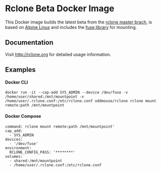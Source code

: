 # Rclone Beta Docker Image

This Docker image builds the latest beta from the [rclone master brach](https://github.com/ncw/rclone), is based on [Alpine Linux](https://alpinelinux.org/
) and includes the [fuse library](https://github.com/libfuse/libfuse) for mounting.

## Documentation

Visit http://rclone.org for detailed usage information.

## Examples

#### Docker CLI

```
docker run -it --cap-add SYS_ADMIN --device /dev/fuse -v /home/user/shared:/mnt/mountpoint -v /home/user/.rclone.conf:/etc/rclone.conf oddmouse/rclone rclone mount remote:path /mnt/mountpoint
```

#### Docker Compose

```
command: rclone mount remote:path /mnt/mountpoint'
cap_add:
  - SYS_ADMIN
devices:
  - '/dev/fuse'
environment:
  RCLONE_CONFIG_PASS: '********'
volumes:
  - shared:/mnt/mountpoint
  - /home/user/.rclone.conf:/etc/rclone.conf
```
